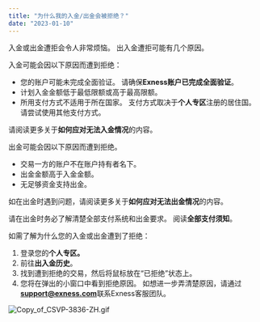```yaml
---
title: "为什么我的入金/出金会被拒绝？"
date: "2023-01-10"
---
```


<Ads></Ads> 

入金或出金遭拒会令人非常烦恼。 出入金遭拒可能有几个原因。

入金可能会因以下原因而遭到拒绝：

- 您的账户可能未完成全面验证。 请确保**Exness账户已完成全面验证**。
- 计划入金金额低于最低限额或高于最高限额。
- 所用支付方式不适用于所在国家。 支付方式取决于**个人专区**注册的居住国。 请尝试使用其他支付方式。

请阅读更多关于**如何应对无法入金情况**的内容。 

出金可能会因以下原因而遭到拒绝。

- 交易一方的账户不在账户持有者名下。
- 出金金额高于入金金额。
- 无足够资金支持出金。

如在出金时遇到问题，请阅读更多关于**如何应对无法出金情况**的内容。

请在出金时务必了解清楚全部支付系统和出金要求。 阅读**全部支付须知**。

如需了解为什么您的入金或出金遭到了拒绝：

1. 登录您的**个人专区。**
2. 前往**出入金历史**。
3. 找到遭到拒绝的交易，然后将鼠标放在“已拒绝”状态上。
4. 您将在弹出的小窗口中看到拒绝原因。 如想进一步弄清楚原因，请通过**support@exness.com**联系Exness客服团队。

![Copy_of_CSVP-3836-ZH.gif](https://testingcf.jsdelivr.net/gh/jarlin8/OSS@main/exhelp/Copy_of_CSVP-3836-ZH.gif)
